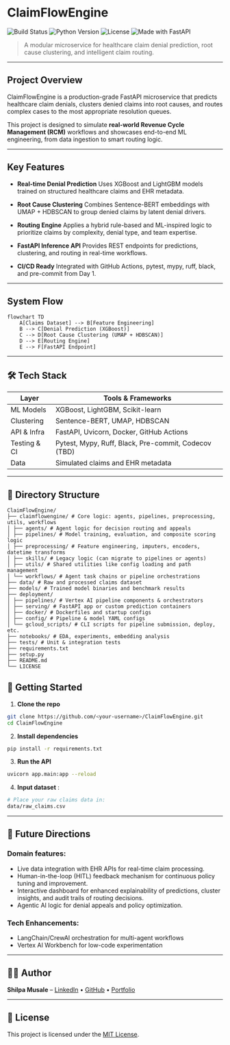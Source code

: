 # ClaimFlowEngine

![Build Status](https://img.shields.io/badge/build-passing-brightgreen.svg)
![Python Version](https://img.shields.io/badge/python-3.10+-blue.svg)
![License](https://img.shields.io/badge/license-MIT-blue.svg)
![Made with FastAPI](https://img.shields.io/badge/Made%20with-FastAPI-009688.svg)

> A modular microservice for healthcare claim denial prediction, root cause clustering, and intelligent claim routing.

---

## Project Overview

ClaimFlowEngine is a production-grade FastAPI microservice that predicts healthcare claim denials, clusters denied claims into root causes, and routes complex cases to the most appropriate resolution queues.

This project is designed to simulate **real-world Revenue Cycle Management (RCM)** workflows and showcases end-to-end ML engineering, from data ingestion to smart routing logic.

---

## Key Features

- **Real-time Denial Prediction**
  Uses XGBoost and LightGBM models trained on structured healthcare claims and EHR metadata.

- **Root Cause Clustering**
  Combines Sentence-BERT embeddings with UMAP + HDBSCAN to group denied claims by latent denial drivers.

- **Routing Engine**
  Applies a hybrid rule-based and ML-inspired logic to prioritize claims by complexity, denial type, and team expertise.

- **FastAPI Inference API**
  Provides REST endpoints for predictions, clustering, and routing in real-time workflows.

- **CI/CD Ready**
  Integrated with GitHub Actions, pytest, mypy, ruff, black, and pre-commit from Day 1.

---

## System Flow

```mermaid
flowchart TD
    A[Claims Dataset] --> B[Feature Engineering]
    B --> C[Denial Prediction (XGBoost)]
    C --> D[Root Cause Clustering (UMAP + HDBSCAN)]
    D --> E[Routing Engine]
    E --> F[FastAPI Endpoint]
```

---

## 🛠 Tech Stack

| Layer              | Tools & Frameworks                                                  |
|-------------------|----------------------------------------------------------------------|
| ML Models          | XGBoost, LightGBM, Scikit-learn                                      |
| Clustering         | Sentence-BERT, UMAP, HDBSCAN                                         |
| API & Infra        | FastAPI, Uvicorn, Docker, GitHub Actions                                |
| Testing & CI       | Pytest, Mypy, Ruff, Black, Pre-commit, Codecov (TBD)                       |
| Data               | Simulated claims and EHR metadata


---

## 📁 Directory Structure

```
ClaimFlowEngine/
├── claimflowengine/ # Core logic: agents, pipelines, preprocessing, utils, workflows
│ ├── agents/ # Agent logic for decision routing and appeals
│ ├── pipelines/ # Model training, evaluation, and composite scoring logic
│ ├── preprocessing/ # Feature engineering, imputers, encoders, datetime transforms
│ ├── skills/ # Legacy logic (can migrate to pipelines or agents)
│ ├── utils/ # Shared utilities like config loading and path management
│ └── workflows/ # Agent task chains or pipeline orchestrations
├── data/ # Raw and processed claims dataset
├── models/ # Trained model binaries and benchmark results
├── deployment/
│ ├── pipelines/ # Vertex AI pipeline components & orchestrators
│ ├── serving/ # FastAPI app or custom prediction containers
│ ├── docker/ # Dockerfiles and startup configs
│ ├── config/ # Pipeline & model YAML configs
│ └── gcloud_scripts/ # CLI scripts for pipeline submission, deploy, etc.
├── notebooks/ # EDA, experiments, embedding analysis
├── tests/ # Unit & integration tests
├── requirements.txt
├── setup.py
├── README.md
└── LICENSE
```


## 🚀 Getting Started

1. **Clone the repo**

```bash
git clone https://github.com/<your-username>/ClaimFlowEngine.git
cd ClaimFlowEngine

```

2. **Install dependencies**

```bash
pip install -r requirements.txt

```
3. **Run the API**

```bash
uvicorn app.main:app --reload

```
4. **Input dataset** :

```bash
# Place your raw claims data in:
data/raw_claims.csv
```


---

## 🔬 Future Directions

### Domain features:
- Live data integration with EHR APIs for real-time claim processing.
- Human-in-the-loop (HITL) feedback mechanism for continuous policy tuning and improvement.
- Interactive dashboard for enhanced explainability of predictions, cluster insights, and audit trails of routing decisions.
- Agentic AI logic for denial appeals and policy optimization.

### Tech Enhancements:

- LangChain/CrewAI orchestration for multi-agent workflows
- Vertex AI Workbench for low-code experimentation
---

## 👩‍💻 Author

**Shilpa Musale** – [LinkedIn](https://www.linkedin.com/in/shilpamusale) • [GitHub](https://github.com/ishi3012) • [Portfolio](https://ishi3012.github.io/ishi-ai/)

---

## 📄 License

This project is licensed under the [MIT License](LICENSE).
